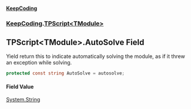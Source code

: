 #### [KeepCoding](index.md 'index')
### [KeepCoding](KeepCoding.md 'KeepCoding').[TPScript&lt;TModule&gt;](TPScript.TModule..md 'KeepCoding.TPScript&lt;TModule&gt;')
## TPScript&lt;TModule&gt;.AutoSolve Field
Yield return this to indicate automatically solving the module, as if it threw an exception while solving.  
```csharp
protected const string AutoSolve = autosolve;
```
#### Field Value
[System.String](https://docs.microsoft.com/en-us/dotnet/api/System.String 'System.String')

